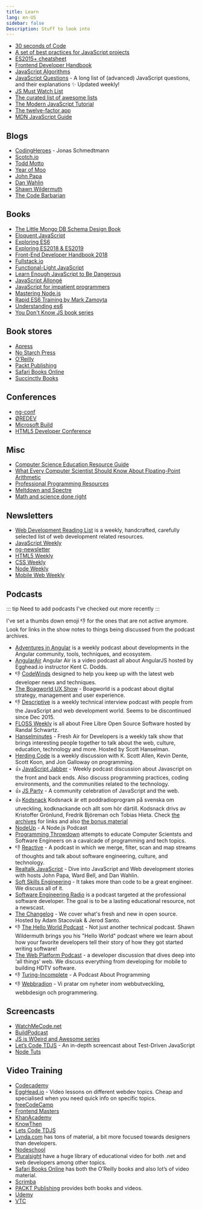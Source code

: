 ```yaml
---
title: Learn
lang: en-US
sidebar: false
Description: Stuff to look into
---
```


* [30 seconds of Code](https://30secondsofcode.org/)
* [A set of best practices for JavaScript projects](https://github.com/elsewhencode/project-guidelines#readme)
* [ES2015+ cheatsheet](https://devhints.io/es6)
* [Frontend Developer Handbook](https://frontendmasters.com/books/front-end-handbook/2019/)
* [JavaScript Algorithms](https://mgechev.github.io/javascript-algorithms/)
* [JavaScript Questions](https://github.com/lydiahallie/javascript-questions) - A long list of (advanced) JavaScript questions, and their explanations ✨ Updated weekly!
* [JS Must Watch List](https://github.com/bolshchikov/js-must-watch)
* [The curated list of awesome lists](https://github.com/sindresorhus/awesome)
* [The Modern JavaScript Tutorial](http://javascript.info/)
* [The twelve-factor app](https://12factor.net/)
* [MDN JavaScript Guide](https://developer.mozilla.org/en-US/docs/Web/JavaScript/Guide)

## Blogs

* [CodingHeroes](http://codingheroes.io) - Jonas Schmedtmann
* [Scotch.io](http://scotch.io/)
* [Todd Motto](http://toddmotto.com/)
* [Year of Moo](http://www.yearofmoo.com/)
* [John Papa](http://www.johnpapa.net/)
* [Dan Wahlin](https://weblogs.asp.net/dwahlin)
* [Shawn Wildermuth](http://wildermuth.com/)
* [The Code Barbarian](http://thecodebarbarian.com/)

## Books

* [The Little Mongo DB Schema Design Book](https://leanpub.com/mongodbschemadesign)
* [Eloquent JavaScript](https://eloquentjavascript.net/)
* [Exploring ES6](http://exploringjs.com/es6/index.html)
* [Exploring ES2018 &  ES2019](http://exploringjs.com/es2018-es2019/)
* [Front-End Developer Handbook 2018](https://frontendmasters.com/books/front-end-handbook/2018/)
* [Fullstack.io](http://www.fullstackedu.com/)
* [Functional-Light JavaScript](https://leanpub.com/fljs)
* [Learn Enough JavaScript to Be Dangerous](https://www.learnenough.com/javascript-tutorial)
* [JavaScript Allongé](https://leanpub.com/javascriptallongesix)
* [JavaScript for impatient programmers](http://exploringjs.com/impatient-js/index.html)
* [Mastering Node.js](http://visionmedia.github.io/masteringnode/)
* [Rapid ES6 Training by Mark Zamoyta](https://app.pluralsight.com/library/courses/rapid-es6-training/table-of-contents)
* [Understanding es6](https://github.com/nzakas/understandinges6/tree/master/manuscript)
* [You Don't Know JS book series](https://github.com/getify/You-Dont-Know-JS)

## Book stores

* [Apress](http://www.apress.com/)
* [No Starch Press](http://www.nostarch.com/)
* [O&rsquo;Reilly](http://shop.oreilly.com/)
* [Packt Publishing](https://www.packtpub.com/)
* [Safari Books Online](https://www.safaribooksonline.com)
* [Succinctly Books](https://www.syncfusion.com/resources/techportal/ebooks)

## Conferences

* [ng-conf](https://www.ng-conf.org/)
* [ØREDEV](http://oredev.org/)
* [Microsoft Build](http://www.buildwindows.com/)
* [HTML5 Developer Conference](http://html5devconf.com/)

## Misc

* [Computer Science Education Resource Guide](http://www.smartscholar.com/computer-science-guide/)
* [What Every Computer Scientist Should Know About Floating-Point Arithmetic](https://docs.oracle.com/cd/E19957-01/806-3568/ncg_goldberg.html)
* [Professional Programming Resources](https://github.com/charlax/professional-programming)
* [Meltdown and Spectre](https://spectreattack.com/)
* [Math and science done right](https://brilliant.org/)

## Newsletters

* [Web Development Reading List](https://wdrl.info/) is a weekly, handcrafted, carefully selected list of web development related resources.
* [JavaScript Weekly](http://javascriptweekly.com/)
* [ng-newsletter](http://www.ng-newsletter.com/)
* [HTML5 Weekly](http://html5weekly.com/)
* [CSS Weekly](http://css-weekly.com/)
* [Node Weekly](http://nodeweekly.com/)
* [Mobile Web Weekly](http://mobilewebweekly.co/)

## Podcasts

::: tip
Need to add podcasts I've checked out more recently
:::

I've set a thumbs down emoji :-1: for the ones that are not active anymore. Look for links in the show notes to things being discussed from the podcast archives.

* [Adventures in Angular](https://devchat.tv/adv-in-angular) is a weekly podcast about developments in the Angular community, tools, techniques, and ecosystem.
* [AngularAir](http://angularair.podbean.com/) Angular Air is a video podcast all about AngularJS hosted by Egghead.io instructor Kent C. Dodds.
* :-1: [CodeWinds](http://codewinds.com/podcast.html) designed to help you keep up with the latest web developer news and techniques.
* [The Boagworld UX Show](http://boagworld.com/show) - Boagworld is a podcast about digital strategy, management and user experience.
* :-1: [Descriptive](https://twitter.com/descriptivepod) is a weekly technical interview podcast with people from the JavaScript and web development world. Seems to be discontinued since Dec 2015.
* [FLOSS Weekly](http://twit.tv/show/floss-weekly) is all about Free Libre Open Source Software hosted by Randal Schwartz.
* [Hanselminutes](http://hanselminutes.com/) - Fresh Air for Developers is a weekly talk show that brings interesting people together to talk about the web, culture, education, technology and more. Hosted by Scott Hanselman.
* [Herding Code](http://herdingcode.com/) is a weekly discussion with K. Scott Allen, Kevin Dente, Scott Koon, and Jon Galloway on programming.
* :+1: [JavaScript Jabber](https://devchat.tv/js-jabber/) - Weekly podcast discussion about Javascript on the front and back ends. Also discuss programming practices, coding environments, and the communities related to the technology.
* :+1: [JS Party](https://changelog.com/jsparty) - A community celebration of JavaScript and the web.
* :+1: [Kodsnack](http://kodsnack.se/) Kodsnack är ett poddradioprogram på svenska om utveckling, kodknackande och allt som hör därtill. Kodsnack drivs av Kristoffer Grönlund, Fredrik Björeman och Tobias Hieta. Check [the archives](http://kodsnack.se/avsnitt/) for links and also [the bonus material](http://kodsnack.se/sumpsnack/)
* [NodeUp](http://nodeup.com/) - A Node.js Podcast
* [Programming Throwdown](http://www.programmingthrowdown.com/) attempts to educate Computer Scientsts and Software Engineers on a cavalcade of programming and tech topics.
* :-1: [Reactive](http://reactive.audio/) - A podcast in which we merge, filter, scan and map streams of thoughts and talk about software engineering, culture, and technology.
* [Realtalk JavaScript](https://realtalkjavascript.simplecast.fm/) - Dive into JavaScript and Web development stories with hosts John Papa, Ward Bell, and Dan Wahlin.
* [Soft Skills Engineering](https://twitter.com/SoftSkillsEng) - It takes more than code to be a great engineer. We discuss all of it.
* [Software Engineering Radio](http://www.se-radio.net/) is a podcast targeted at the professional software developer. The goal is to be a lasting educational resource, not a newscast.
* [The Changelog](https://changelog.com) - We cover what's fresh and new in open source. Hosted by Adam Stacoviak & Jerod Santo.
* :-1: [The Hello World Podcast](http://hwpod.libsyn.com/) - Not just another technical podcast. Shawn Wildermuth brings you his "Hello World" podcast where we learn about how your favorite developers tell their story of how they got started writing software!
* [The Web Platform Podcast](http://thewebplatform.libsyn.com/webpage) - a developer discussion that dives deep into ‘all things’ web. We discuss everything from developing for mobile to building HDTV software.
* :-1: [Turing-Incomplete](http://turing.cool/) - A Podcast About Programming
* :-1: [Webbradion](http://webbradion.net/) - Vi pratar om nyheter inom webbutveckling, webbdesign och programmering.

## Screencasts

* [WatchMeCode.net](https://sub.watchmecode.net/)
* [BuildPodcast](http://build-podcast.com/)
* [JS is W0eird and Awesome series](https://www.youtube.com/playlist?list=PLoYCgNOIyGABI011EYc-avPOsk1YsMUe_&amp;src_vid=JEq7Ehw-qk8&amp;feature=iv&amp;annotation_id=annotation_2881740617)
* [Let&rsquo;s Code TDJS](http://www.letscodejavascript.com/) - An in-depth screencast about Test-Driven JavaScript
* [Node Tuts](http://nodetuts.com/index.html)

## Video Training

* [Codecademy](https://www.codecademy.com/)
* [EggHead.io](https://egghead.io/) - Video lessons on different webdev topics. Cheap and specialised when you need quick info on specific topics.
* [freeCodeCamp](https://www.freecodecamp.com/)
* [Frontend Masters](https://frontendmasters.com/)
* [KhanAcademy](https://www.khanacademy.org/)
* [KnowThen](http://knowthen.com/)
* [Lets Code TDJS](http://www.letscodejavascript.com/)
* [Lynda.com](http://www.lynda.com/) has tons of material, a bit more focused towards designers than developers.
* [Nodeschool](http://nodeschool.io/)
* [Pluralsight](http://pluralsight.com/) have a huge library of educational video for both .net and web developers among other topics.
* [Safari Books Online](https://www.safaribooksonline.com) has both the O&rsquo;Reilly books and also lot&rsquo;s of video material.
* [Scrimba](https://scrimba.com/)
* [PACKT Publishing](https://www.packtpub.com) provides both books and videos.
* [Udemy](https://www.udemy.com/)
* [VTC](https://www.vtc.com/)
